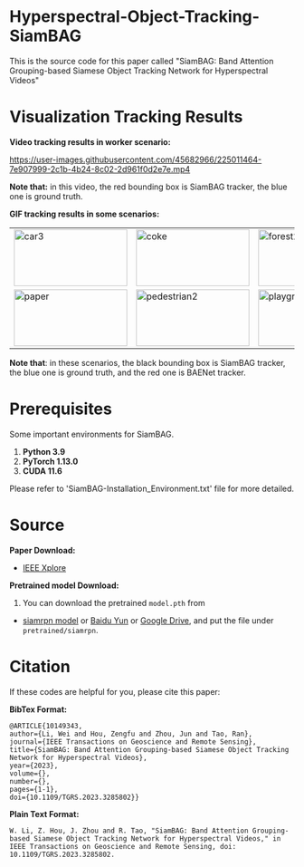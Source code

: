 # Hyperspectral-Object-Tracking-SiamBAG

This is the source code for this paper called "SiamBAG: Band Attention Grouping-based Siamese Object Tracking Network for Hyperspectral Videos"


# Visualization Tracking Results

**Video tracking results in worker scenario:**

https://user-images.githubusercontent.com/45682966/225011464-7e907999-2c1b-4b24-8c02-2d961f0d2e7e.mp4

**Note that:** in this video, the red bounding box is SiamBAG tracker, the blue one is ground truth.


**GIF tracking results in some scenarios:**
<table><tr>
  <td><img src="car3.gif" alt="car3" width="200px" height="100px"></td>
  <td><img src="coke.gif" alt="coke" width="200px" height="100px"></td>
  <td><img src="forest2.gif" alt="forest2" width="200px" height="100px"></td>
</tr>
<tr>
  <td><img src="paper.gif" alt="paper" width="200px" height="100px"></td>
  <td><img src="pedestrian2.gif" alt="pedestrian2" width="200px" height="100px"></td>
  <td><img src="playground.gif" alt="playground" width="200px" height="100px"></td>
</tr></table>


**Note that**: in these scenarios, the black bounding box is SiamBAG tracker, the blue one is ground truth, and the red one is BAENet tracker. 


# Prerequisites

Some important environments for SiamBAG. 

1. **Python 3.9**
2. **PyTorch 1.13.0**
3. **CUDA 11.6**

Please refer to 'SiamBAG-Installation_Environment.txt' file for more detailed.


# Source
**Paper Download:**<br />
- [IEEE Xplore](https://ieeexplore.ieee.org/document/10149343)

**Pretrained model Download:**<br />
1. You can download the pretrained `model.pth` from
- [siamrpn model](https://drive.google.com/file/d/1zAcDWZ_33MoU-heftat5dSuik0Yj6pZ8/view?usp=sharing)
or [Baidu Yun](https://pan.baidu.com/s/1QYoQUNraPMUmFW6rp5PDFA) or [Google Drive](https://drive.google.com/open?id=1P0nshF9OjEJwuY9bScuLhPyA2CXSNB5f), and put the file under `pretrained/siamrpn`.

# Citation

If these codes are helpful for you, please cite this paper:

**BibTex Format:**<br />

```
@ARTICLE{10149343,
author={Li, Wei and Hou, Zengfu and Zhou, Jun and Tao, Ran},
journal={IEEE Transactions on Geoscience and Remote Sensing}, 
title={SiamBAG: Band Attention Grouping-based Siamese Object Tracking Network for Hyperspectral Videos}, 
year={2023},
volume={},
number={},
pages={1-1},
doi={10.1109/TGRS.2023.3285802}}
```


**Plain Text Format:**<br />

```
W. Li, Z. Hou, J. Zhou and R. Tao, "SiamBAG: Band Attention Grouping-based Siamese Object Tracking Network for Hyperspectral Videos," in IEEE Transactions on Geoscience and Remote Sensing, doi: 10.1109/TGRS.2023.3285802.
```

